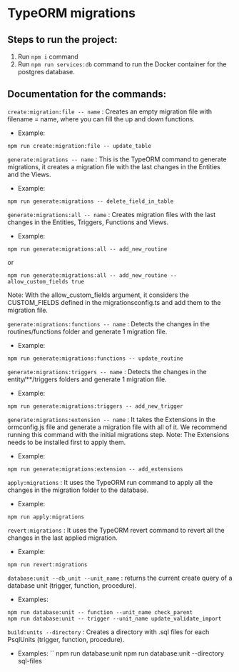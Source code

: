 # TypeORM migrations

## Steps to run the project:

1. Run `npm i` command
2. Run `npm run services:db` command to run the Docker container for the postgres database.

## Documentation for the commands:

`create:migration:file -- name` : Creates an empty migration file with filename = name, where you can fill the up and down functions.
- Example:
```
npm run create:migration:file -- update_table 
```

`generate:migrations -- name` : This is the TypeORM command to generate migrations, it creates a migration file with the last changes in the Entities and the Views.
- Example:
```
npm run generate:migrations -- delete_field_in_table 
```

`generate:migrations:all -- name` : Creates migration files with the last changes in the Entities, Triggers, Functions and Views.
- Example:
```
npm run generate:migrations:all -- add_new_routine
```
or
```
npm run generate:migrations:all -- add_new_routine --allow_custom_fields true
```
Note: With the allow_custom_fields argument, it considers the CUSTOM_FIELDS defined in the migrationsconfig.ts and add them to the migration file.

`generate:migrations:functions -- name` : Detects the changes in the routines/functions folder and generate 1 migration file.
- Example:
```
npm run generate:migrations:functions -- update_routine
```

`generate:migrations:triggers -- name` : Detects the changes in the entity/**/triggers folders and generate 1 migration file.
- Example:
```
npm run generate:migrations:triggers -- add_new_trigger
```

`generate:migrations:extension -- name` : It takes the Extensions in the ormconfig.js file and generate a migration file with all of it. We recommend running this command with the initial migrations step. Note: The Extensions needs to be installed first to apply them.
- Example:
```
npm run generate:migrations:extension -- add_extensions
```

`apply:migrations` : It uses the TypeORM run command to apply all the changes in the migration folder to the database.
- Example:
```
npm run apply:migrations 
```

`revert:migrations` : It uses the TypeORM revert command to revert all the changes in the last applied migration.
- Example:
```
npm run revert:migrations 
```

`database:unit --db_unit --unit_name` : returns the current create query of a database unit (trigger, function, procedure).
- Examples:
```
npm run database:unit -- function --unit_name check_parent
npm run database:unit -- trigger --unit_name update_validate_import
```

`build:units --directory` : Creates a directory with .sql files for each PsqlUnits (trigger, function, procedure).
- Examples:
``
npm run database:unit 
npm run database:unit --directory sql-files
```